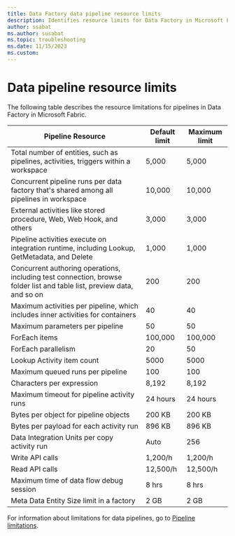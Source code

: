 ```yaml
---
title: Data Factory data pipeline resource limits
description: Identifies resource limits for Data Factory in Microsoft Fabric pipeline features. 
author: ssabat
ms.author: susabat
ms.topic: troubleshooting    
ms.date: 11/15/2023
ms.custom:  
---
```


# Data pipeline resource limits

The following table describes the resource limitations for pipelines in Data Factory in Microsoft Fabric.

| Pipeline Resource | Default limit | Maximum limit |
|---|---|---|
| Total number of entities, such as pipelines, activities, triggers within a workspace | 5,000 | 5,000 |
| Concurrent pipeline runs per data factory that's shared among all pipelines in workspace  | 10,000 | 10,000 |
| External activities  like stored procedure, Web, Web Hook, and others | 3,000 | 3,000 |
| Pipeline activities execute on integration runtime, including Lookup, GetMetadata, and Delete | 1,000 | 1,000 |
| Concurrent authoring operations, including test connection, browse folder list and table list, preview data, and so on | 200 | 200 |
| Maximum activities per pipeline, which includes inner activities for containers | 40 | 40 |
| Maximum parameters per pipeline | 50 | 50 |
| ForEach items | 100,000 | 100,000 |
| ForEach parallelism | 20 | 50 |
| Lookup Activity item count | 5000 | 5000 |
| Maximum queued runs per pipeline | 100 | 100 |
| Characters per expression | 8,192 | 8,192 |
| Maximum timeout for pipeline activity runs | 24 hours | 24 hours |
| Bytes per object for pipeline objects | 200 KB | 200 KB |
| Bytes per payload for each activity run | 896 KB | 896 KB |
| Data Integration Units per copy activity run | Auto | 256 |
| Write API calls | 1,200/h | 1,200/h |
| Read API calls | 12,500/h | 12,500/h |
| Maximum time of data flow debug session | 8 hrs | 8 hrs |
| Meta Data Entity Size limit in a factory | 2 GB | 2 GB |

For information about limitations for data pipelines, go to [Pipeline limitations](pipeline-limitations.md).
